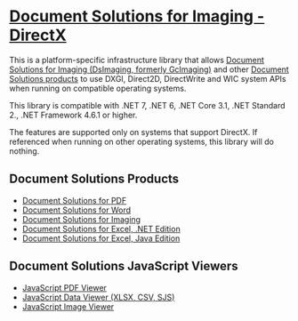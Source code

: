 # [Document Solutions for Imaging - DirectX](https://developer.mescius.com/document-solutions/dot-net-imaging-api?utm_source=NuGet&utm_medium=documentsolutions&utm_campaign=DsImaging-dx-win-Listing)

This is a platform-specific infrastructure library that allows
[Document Solutions for Imaging (DsImaging, formerly GcImaging)](https://developer.mescius.com/document-solutions/dot-net-imaging-api?utm_source=NuGet&utm_medium=documentsolutions&utm_campaign=DsImaging-dx-win-Listing)
and other [Document Solutions
products](https://developer.mescius.com/document-solutions?utm_source=NuGet&utm_medium=documentsolutions&utm_campaign=DsImaging-dx-win-Listing)
to use DXGI, Direct2D, DirectWrite and WIC system APIs when running on compatible operating systems.

This library is compatible with .NET 7, .NET 6, .NET Core 3.1, .NET Standard 2., .NET Framework 4.6.1 or higher.

The features are supported only on systems that support DirectX. If referenced
when running on other operating systems, this library will do nothing.

## Document Solutions Products

- [Document Solutions for PDF](https://developer.mescius.com/document-solutions/dot-net-pdf-api?utm_source=NuGet&utm_medium=documentsolutions&utm_campaign=DsImaging-dx-win-Listing)
- [Document Solutions for Word](https://developer.mescius.com/document-solutions/dot-net-word-api?utm_source=NuGet&utm_medium=documentsolutions&utm_campaign=DsImaging-dx-win-Listing)
- [Document Solutions for Imaging](https://developer.mescius.com/document-solutions/dot-net-imaging-api?utm_source=NuGet&utm_medium=documentsolutions&utm_campaign=DsImaging-dx-win-Listing)
- [Document Solutions for Excel, .NET Edition](https://developer.mescius.com/document-solutions/dot-net-excel-api?utm_source=NuGet&utm_medium=documentsolutions&utm_campaign=DsImaging-dx-win-Listing)
- [Document Solutions for Excel, Java Edition](https://developer.mescius.com/document-solutions/java-excel-api?utm_source=NuGet&utm_medium=documentsolutions&utm_campaign=DsImaging-dx-win-Listing)

## Document Solutions JavaScript Viewers

- [JavaScript PDF Viewer](https://developer.mescius.com/document-solutions/javascript-pdf-viewer?utm_source=NuGet&utm_medium=documentsolutions&utm_campaign=DsImaging-dx-win-Listing)
- [JavaScript Data Viewer (XLSX, CSV, SJS)](https://developer.mescius.com/document-solutions/javascript-data-viewer?utm_source=NuGet&utm_medium=documentsolutions&utm_campaign=DsImaging-dx-win-Listing)
- [JavaScript Image Viewer](https://developer.mescius.com/document-solutions/javascript-image-viewer?utm_source=NuGet&utm_medium=documentsolutions&utm_campaign=DsImaging-dx-win-Listing)
